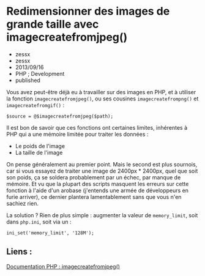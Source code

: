 # Redimensionner des images de grande taille avec imagecreatefromjpeg()
- zessx
- zessx
- 2013/09/16
- PHP ; Development
- published

Vous avez peut-être déjà eu à travailler sur des images en PHP, et à utiliser la fonction `imagecreatefromjpeg()`, ou ses cousines `imagecreatefrompng()` et `imagecreatefromgif()` :

	$source = @$imagecreatefromjpeg($path);

Il est bon de savoir que ces fonctions ont certaines limites, inhérentes à PHP qui a une mémoire limitée pour traiter les données :

* Le poids de l'image
* La taille de l'image

On pense généralement au premier point. Mais le second est plus sournois, car si vous essayez de traiter une image de 2400px * 2400px, quel que soit son poids, ça se soldera probablement par un échec, par manque de mémoire. Et vu que la plupart des scripts masquent les erreurs sur cette fonction à l'aide d'un arobase (j'entends une armée de développeurs en furie arriver), ce dernier plantera lamentablement sans que vous n'en sachiez rien.

La solution ? Rien de plus simple : augmenter la valeur de `memory_limit`, soit dans `php.ini`, soit via un :

	ini_set('memory_limit', '128M');

## Liens :
[Documentation PHP : imagecreatefromjpeg()](http://php.net/manual/fr/function.imagecreatefromjpeg.php)